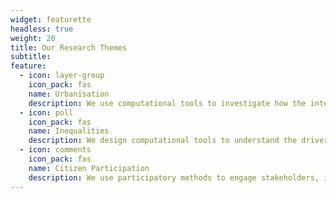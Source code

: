 ```yaml
---
widget: featurette
headless: true
weight: 20
title: Our Research Themes
subtitle:
feature:
  - icon: layer-group
    icon_pack: fas
    name: Urbanisation
    description: We use computational tools to investigate how the intersection of infrastructure, governance and networked flows shape the socio-economic dynamics of urban regions.
  - icon: poll
    icon_pack: fas
    name: Inequalities
    description: We design computational tools to understand the drivers of social, environmental and economic inequalities in urban regions around the world.
  - icon: comments
    icon_pack: fas
    name: Citizen Participation
    description: We use participatory methods to engage stakeholders, including citizens, in co-creating socially resilient communites for knowledge and impact driven decision-making.
---
```

